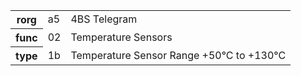 <table>
    <tr>
      <th>rorg</th>
      <td>a5</td>
      <td>4BS Telegram</td>
    </tr>
    <tr>
      <th>func</th>
      <td>02</td>
      <td>Temperature Sensors</td>
    </tr>
    <tr>
      <th>type</th>
      <td>1b</td>
      <td>Temperature Sensor Range +50°C to +130°C</td>
    </tr>
  </table>